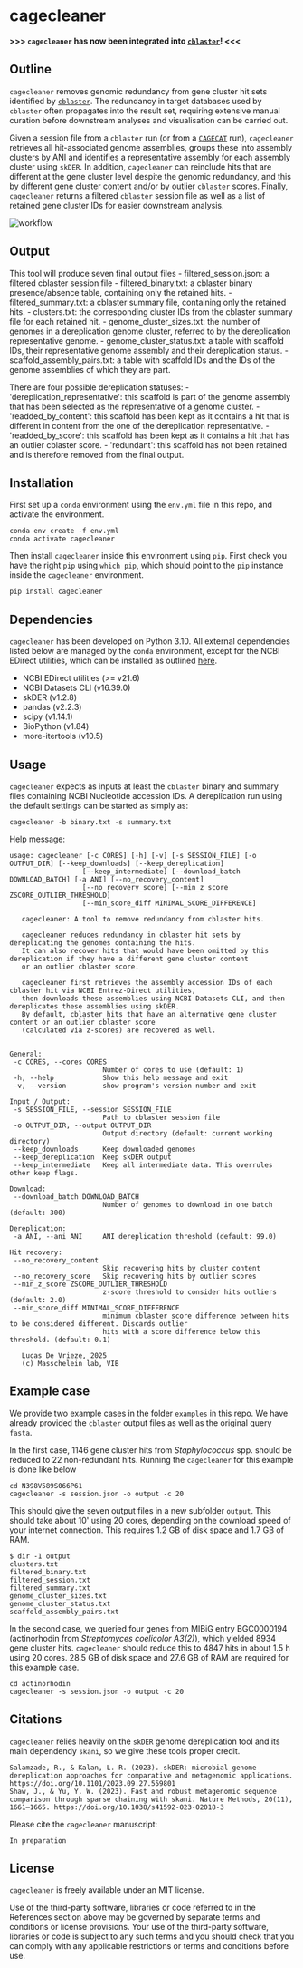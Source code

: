 # cagecleaner

**>>> `cagecleaner` has now been integrated into [`cblaster`](https://github.com/gamcil/cblaster)! <<<**

## Outline

`cagecleaner` removes genomic redundancy from gene cluster hit sets identified by [`cblaster`](https://github.com/gamcil/cblaster). The redundancy in target databases used by `cblaster` often propagates into the result set, requiring extensive manual curation before downstream analyses and visualisation can be carried out.

Given a session file from a `cblaster` run (or from a [`CAGECAT`](https://cagecat.bioinformatics.nl/) run), `cagecleaner` retrieves all hit-associated genome assemblies, groups these into assembly clusters by ANI and identifies a representative assembly for each assembly cluster using `skDER`. In addition, `cagecleaner` can reinclude hits that are different at the gene cluster level despite the genomic redundancy, and this by different gene cluster content and/or by outlier `cblaster` scores. Finally, `cagecleaner` returns a filtered `cblaster` session file as well as a list of retained gene cluster IDs for easier downstream analysis.

![workflow](workflow.png)

## Output

This tool will produce seven final output files
    - filtered_session.json: a filtered cblaster session file
    - filtered_binary.txt: a cblaster binary presence/absence table, containing only the retained hits.
    - filtered_summary.txt: a cblaster summary file, containing only the retained hits.
    - clusters.txt: the corresponding cluster IDs from the cblaster summary file for each retained hit.
    - genome_cluster_sizes.txt: the number of genomes in a dereplication genome cluster, referred to by the dereplication representative genome.
    - genome_cluster_status.txt: a table with scaffold IDs, their representative genome assembly and their dereplication status.
    - scaffold_assembly_pairs.txt: a table with scaffold IDs and the IDs of the genome assemblies of which they are part.
    
There are four possible dereplication statuses:
    - 'dereplication_representative': this scaffold is part of the genome assembly that has been selected as the representative of a genome cluster.
    - 'readded_by_content': this scaffold has been kept as it contains a hit that is different in content from the one of the dereplication representative.
    - 'readded_by_score': this scaffold has been kept as it contains a hit that has an outlier cblaster score.
    - 'redundant': this scaffold has not been retained and is therefore removed from the final output.

## Installation

First set up a `conda` environment using the `env.yml` file in this repo, and activate the environment.

```
conda env create -f env.yml
conda activate cagecleaner
```

Then install `cagecleaner` inside this environment using `pip`. First check you have the right `pip` using `which pip`, which should point to the `pip` instance inside the `cagecleaner` environment.

```
pip install cagecleaner
```

## Dependencies

`cagecleaner` has been developed on Python 3.10. All external dependencies listed below are managed by the `conda` environment, except for the NCBI EDirect utilities, which can be installed as outlined [here](https://www.ncbi.nlm.nih.gov/books/NBK179288/).

 - NCBI EDirect utilities (>= v21.6)
 - NCBI Datasets CLI (v16.39.0)
 - skDER (v1.2.8)
 - pandas (v2.2.3)
 - scipy (v1.14.1)
 - BioPython (v1.84)
 - more-itertools (v10.5)

 ## Usage

 `cagecleaner` expects as inputs at least the `cblaster` binary and summary files containing NCBI Nucleotide accession IDs. A dereplication run using the default settings can be started as simply as:
 ```
 cagecleaner -b binary.txt -s summary.txt
 ```

 Help message:
 ```
usage: cagecleaner [-c CORES] [-h] [-v] [-s SESSION_FILE] [-o OUTPUT_DIR] [--keep_downloads] [--keep_dereplication]
                   [--keep_intermediate] [--download_batch DOWNLOAD_BATCH] [-a ANI] [--no_recovery_content]
                   [--no_recovery_score] [--min_z_score ZSCORE_OUTLIER_THRESHOLD]
                   [--min_score_diff MINIMAL_SCORE_DIFFERENCE]

    cagecleaner: A tool to remove redundancy from cblaster hits.
    
    cagecleaner reduces redundancy in cblaster hit sets by dereplicating the genomes containing the hits. 
    It can also recover hits that would have been omitted by this dereplication if they have a different gene cluster content
    or an outlier cblaster score.
    
    cagecleaner first retrieves the assembly accession IDs of each cblaster hit via NCBI Entrez-Direct utilities, 
    then downloads these assemblies using NCBI Datasets CLI, and then dereplicates these assemblies using skDER.
    By default, cblaster hits that have an alternative gene cluster content or an outlier cblaster score 
    (calculated via z-scores) are recovered as well.
                                     

General:
  -c CORES, --cores CORES
                        Number of cores to use (default: 1)
  -h, --help            Show this help message and exit
  -v, --version         show program's version number and exit

Input / Output:
  -s SESSION_FILE, --session SESSION_FILE
                        Path to cblaster session file
  -o OUTPUT_DIR, --output OUTPUT_DIR
                        Output directory (default: current working directory)
  --keep_downloads      Keep downloaded genomes
  --keep_dereplication  Keep skDER output
  --keep_intermediate   Keep all intermediate data. This overrules other keep flags.

Download:
  --download_batch DOWNLOAD_BATCH
                        Number of genomes to download in one batch (default: 300)

Dereplication:
  -a ANI, --ani ANI     ANI dereplication threshold (default: 99.0)

Hit recovery:
  --no_recovery_content
                        Skip recovering hits by cluster content
  --no_recovery_score   Skip recovering hits by outlier scores
  --min_z_score ZSCORE_OUTLIER_THRESHOLD
                        z-score threshold to consider hits outliers (default: 2.0)
  --min_score_diff MINIMAL_SCORE_DIFFERENCE
                        minimum cblaster score difference between hits to be considered different. Discards outlier
                        hits with a score difference below this threshold. (default: 0.1)

    Lucas De Vrieze, 2025
    (c) Masschelein lab, VIB
 ```

## Example case

We provide two example cases in the folder `examples` in this repo. We have already provided the `cblaster` output files as well as the original query `fasta`.

In the first case, 1146 gene cluster hits from *Staphylococcus* spp. should be reduced to 22 non-redundant hits. Running the `cagecleaner` for this example is done like below

```
cd N398V589S066P61
cagecleaner -s session.json -o output -c 20
```
This should give the seven output files in a new subfolder `output`. This should take about 10' using 20 cores, depending on the download speed of your internet connection. This requires 1.2 GB of disk space and 1.7 GB of RAM.

```
$ dir -1 output
clusters.txt
filtered_binary.txt
filtered_session.txt
filtered_summary.txt
genome_cluster_sizes.txt
genome_cluster_status.txt
scaffold_assembly_pairs.txt
```

In the second case, we queried four genes from MIBiG entry BGC0000194 (actinorhodin from *Streptomyces coelicolor A3(2)*), which yielded 8934 gene cluster hits. `cagecleaner` should reduce this to 4847 hits in about 1.5 h using 20 cores. 28.5 GB of disk space and 27.6 GB of RAM are required for this example case.

```
cd actinorhodin
cagecleaner -s session.json -o output -c 20
```

## Citations

`cagecleaner` relies heavily on the `skDER` genome dereplication tool and its main dependendy `skani`, so we give these tools proper credit.
```
Salamzade, R., & Kalan, L. R. (2023). skDER: microbial genome dereplication approaches for comparative and metagenomic applications. https://doi.org/10.1101/2023.09.27.559801
Shaw, J., & Yu, Y. W. (2023). Fast and robust metagenomic sequence comparison through sparse chaining with skani. Nature Methods, 20(11), 1661–1665. https://doi.org/10.1038/s41592-023-02018-3
```

Please cite the `cagecleaner` manuscript:
```
In preparation
```

## License

`cagecleaner` is freely available under an MIT license.

Use of the third-party software, libraries or code referred to in the References section above may be governed by separate terms and conditions or license provisions. Your use of the third-party software, libraries or code is subject to any such terms and you should check that you can comply with any applicable restrictions or terms and conditions before use.
